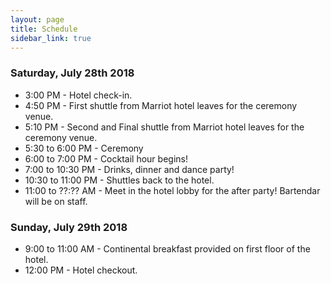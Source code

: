 ```yaml
---
layout: page
title: Schedule
sidebar_link: true
---
```


### Saturday, July 28th 2018
* 3:00 PM - Hotel check-in.
* 4:50 PM - First shuttle from Marriot hotel leaves for the ceremony venue.
* 5:10 PM - Second and Final shuttle from Marriot hotel leaves for the ceremony venue.
* 5:30 to 6:00 PM - Ceremony
* 6:00 to 7:00 PM - Cocktail hour begins!
* 7:00 to 10:30 PM - Drinks, dinner and dance party!
* 10:30 to 11:00 PM - Shuttles back to the hotel.
* 11:00 to ??:?? AM - Meet in the hotel lobby for the after party! Bartendar will be on staff.

### Sunday, July 29th 2018
* 9:00 to 11:00 AM - Continental breakfast provided on first floor of the hotel.
* 12:00 PM - Hotel checkout.

